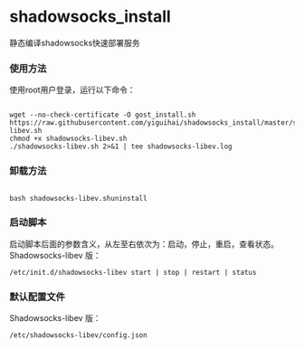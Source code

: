 # shadowsocks_install
静态编译shadowsocks快速部署服务

### 使用方法

使用root用户登录，运行以下命令：

```

wget --no-check-certificate -O gost_install.sh https://raw.githubusercontent.com/yiguihai/shadowsocks_install/master/shadowsocks-libev.sh
chmod +x shadowsocks-libev.sh
./shadowsocks-libev.sh 2>&1 | tee shadowsocks-libev.log

```

### 卸载方法

```

bash shadowsocks-libev.shuninstall  

```
### 启动脚本

启动脚本后面的参数含义，从左至右依次为：启动，停止，重启，查看状态。
Shadowsocks-libev 版：
```
/etc/init.d/shadowsocks-libev start | stop | restart | status
```
### 默认配置文件
Shadowsocks-libev 版：
```
/etc/shadowsocks-libev/config.json
```
